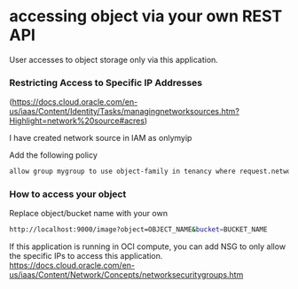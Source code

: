 # accessing object via your own REST API
User accesses to object storage only via this application. 

### Restricting Access to Specific IP Addresses 
(https://docs.cloud.oracle.com/en-us/iaas/Content/Identity/Tasks/managingnetworksources.htm?Highlight=network%20source#acres)

I have created network source in IAM as onlymyip 

Add the following policy 

```sh
allow group mygroup to use object-family in tenancy where request.networkSource.name='onlymyip'
```

### How to access your object
Replace object/bucket name with your own 

```sh
http://localhost:9000/image?object=OBJECT_NAME&bucket=BUCKET_NAME
```

If this application is running in OCI compute, you can add NSG to only allow the specific IPs to access this application.
https://docs.cloud.oracle.com/en-us/iaas/Content/Network/Concepts/networksecuritygroups.htm
